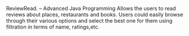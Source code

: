 ReviewRead. – Advanced Java Programming
Allows the users to read reviews about places, restaurants and books. Users could easily browse through their various options and select the best one for them using filtration in terms of name, ratings,etc.
